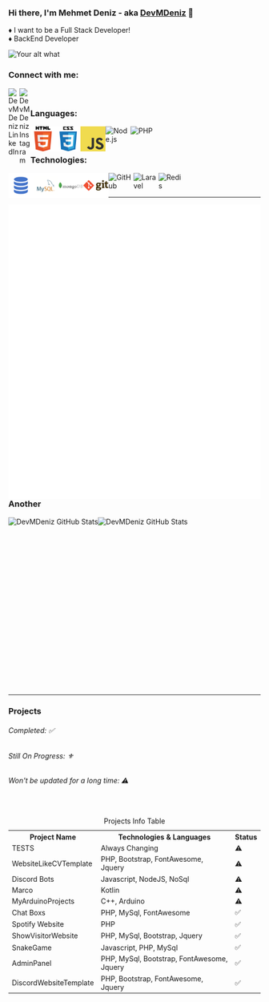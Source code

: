 ### Hi there, I'm Mehmet Deniz - aka [DevMDeniz][instagram] 👋

♦ I want to be a Full Stack Developer! <br>
♦ BackEnd Developer <br>

<img src="https://novatorem-nine-gamma.vercel.app/api/spotify" alt="Your alt what" width="350" />

### Connect with me:

[<img align="left" alt="DevMDeniz LinkedIn" width="22px" src="https://cdn.jsdelivr.net/npm/simple-icons@v3/icons/linkedin.svg" />][linkedin]
[<img align="left" alt="DevMDeniz Instagram" width="22px" src="https://cdn.jsdelivr.net/npm/simple-icons@v3/icons/instagram.svg" />][instagram]

<br />

### Languages:
<img align="left" alt="HTML5" width="50px" src="https://raw.githubusercontent.com/github/explore/80688e429a7d4ef2fca1e82350fe8e3517d3494d/topics/html/html.png" />
<img align="left" alt="CSS3" width="50px" src="https://raw.githubusercontent.com/github/explore/80688e429a7d4ef2fca1e82350fe8e3517d3494d/topics/css/css.png" />
<img align="left" alt="JavaScript" width="50px" src="https://raw.githubusercontent.com/github/explore/80688e429a7d4ef2fca1e82350fe8e3517d3494d/topics/javascript/javascript.png" />
<img align="left" alt="Node.js" width="50px" src="https://d3vlyaljhwga45.cloudfront.net/web-media/upload/nodejslogo.png" />
<img align="left" alt="PHP" width="50px" src="https://www.php.net/images/logos/new-php-logo.svg" />

<br>
<br>

### Technologies: 
<img align="left" alt="SQL" width="50px" src="https://raw.githubusercontent.com/github/explore/80688e429a7d4ef2fca1e82350fe8e3517d3494d/topics/sql/sql.png" />
<img align="left" alt="MySQL" width="50px" src="https://raw.githubusercontent.com/github/explore/80688e429a7d4ef2fca1e82350fe8e3517d3494d/topics/mysql/mysql.png" />
<img align="left" alt="MongoDB" width="50px" src="https://raw.githubusercontent.com/github/explore/80688e429a7d4ef2fca1e82350fe8e3517d3494d/topics/mongodb/mongodb.png" />
<img align="left" alt="Git" width="50px" src="https://raw.githubusercontent.com/github/explore/80688e429a7d4ef2fca1e82350fe8e3517d3494d/topics/git/git.png" />
<img align="left" alt="GitHub" width="50px" src="https://avatars.githubusercontent.com/u/9919?s=200&v=4" />
<img align="left" alt="Laravel" width="50px" src="https://upload.wikimedia.org/wikipedia/commons/thumb/9/9a/Laravel.svg/1200px-Laravel.svg.png" />
<img align="left" alt="Redis" width="50px" src="https://user-images.githubusercontent.com/68655812/117294992-f9cb6900-ae7b-11eb-8fbf-594c39f098e7.png" />

<br />
<br />

---


  <img align="left" alt="DevMDeniz GitHub Stats" src="https://github.com/mrdenizlp/github-stats/blob/master/generated/overview.svg" />
  <img align="left" alt="DevMDeniz GitHub Stats" src="https://github.com/mrdenizlp/github-stats/blob/master/generated/languages.svg"/>
 
<br />
<br />

<br />
<br />

<br />
<br />

<br />
<br />

<br />
<br />

<br />
<br />

---
 ### Another
  
  <img align="left" alt="DevMDeniz GitHub Stats" src="https://github-readme-stats.vercel.app/api?username=devmdeniz&show_icons=true&theme=radical"/>
  <img align="left" alt="DevMDeniz GitHub Stats" src="https://github-readme-stats.vercel.app/api/top-langs/?username=devmdeniz&layout=compact"/>
  
<br />
<br />
<br />
<br />
<br />
<br />
<br />
<br />
<br />
<br />
<br />
<br />
<br />
<br />
<br />
<br />
<br />
<br />
<br />
<br />

---
 ### Projects

<h6>Completed: ✅</h6>
<h6>Still On Progress: ⚜️</h6>
<h6>Won't be updated for a long time: ⚠️</h6>
<br> 

<table style="width:100%">
  <caption>Projects Info Table</caption>
    <tr>
      <th>Project Name</th>
      <th>Technologies & Languages</th>
      <th>Status</th>
    </tr>
    <tr>
      <td>TESTS</td>
      <td>Always Changing</td>
      <td>⚠️</td>
    </tr>
    <tr>
      <td>WebsiteLikeCVTemplate</td>
      <td>PHP, Bootstrap, FontAwesome, Jquery</td>
      <td>⚠️</td>
    </tr>
    <tr>
      <td>Discord Bots</td>
      <td>Javascript, NodeJS, NoSql</td>
      <td>⚠️</td>
    </tr>
      <tr>
      <td>Marco</td>
      <td>Kotlin</td>
      <td>⚠️</td>
    </tr>
    <tr>
      <td>MyArduinoProjects</td>
      <td>C++, Arduino</td>
      <td>⚠️</td>
    </tr>
    <tr>
      <td>Chat Boxs</td>
      <td>PHP, MySql, FontAwesome</td>
      <td>✅</td>
    </tr>
    <tr>
      <td>Spotify Website</td>
      <td>PHP</td>
      <td>✅</td>
    </tr>
    <tr>
      <td>ShowVisitorWebsite</td>
      <td>PHP, MySql, Bootstrap, Jquery</td>
      <td>✅</td>
    </tr>
      <tr>
      <td>SnakeGame</td>
      <td>Javascript, PHP, MySql</td>
      <td>✅</td>
    </tr>
    <tr>
      <td>AdminPanel</td>
      <td>PHP, MySql, Bootstrap, FontAwesome, Jquery</td>
      <td>✅</td>
    </tr>
      <tr>
      <td>DiscordWebsiteTemplate</td>
      <td>PHP, Bootstrap, FontAwesome, Jquery</td>
      <td>✅</td>
    </tr>
</table>




[instagram]: https://instagram.com/dev.mdeniz
[linkedin]: https://www.linkedin.com/in/deniz-kumcu-081b00187/
